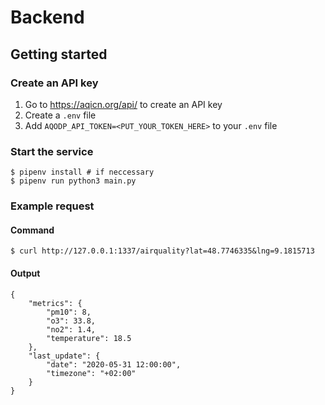 # Backend

## Getting started

### Create an API key

1. Go to https://aqicn.org/api/ to create an API key
2. Create a `.env` file
3. Add `AQODP_API_TOKEN=<PUT_YOUR_TOKEN_HERE>` to your `.env` file

### Start the service

```
$ pipenv install # if neccessary
$ pipenv run python3 main.py
```

### Example request

#### Command

```
$ curl http://127.0.0.1:1337/airquality?lat=48.7746335&lng=9.1815713
```

#### Output

```
{
    "metrics": {
        "pm10": 8,
        "o3": 33.8,
        "no2": 1.4,
        "temperature": 18.5
    },
    "last_update": {
        "date": "2020-05-31 12:00:00",
        "timezone": "+02:00"
    }
}
```
